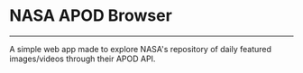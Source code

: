 # NASA APOD Browser
-----
A simple web app made to explore NASA's repository of daily featured images/videos through their APOD API.
